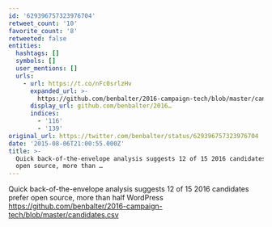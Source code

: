 ```yaml
---
id: '629396757323976704'
retweet_count: '10'
favorite_count: '8'
retweeted: false
entities:
  hashtags: []
  symbols: []
  user_mentions: []
  urls:
    - url: https://t.co/nFc0srlzHv
      expanded_url: >-
        https://github.com/benbalter/2016-campaign-tech/blob/master/candidates.csv
      display_url: github.com/benbalter/2016…
      indices:
        - '116'
        - '139'
original_url: https://twitter.com/benbalter/status/629396757323976704
date: '2015-08-06T21:00:55.000Z'
title: >-
  Quick back-of-the-envelope analysis suggests 12 of 15 2016 candidates prefer
  open source, more than …
---
```


Quick back-of-the-envelope analysis suggests 12 of 15 2016 candidates prefer open source, more than half  WordPress https://github.com/benbalter/2016-campaign-tech/blob/master/candidates.csv